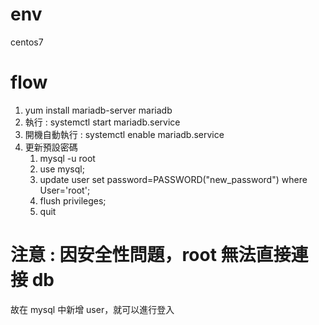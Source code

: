 # env

centos7

# flow

1. yum install mariadb-server mariadb
2. 執行 : systemctl start mariadb.service
3. 開機自動執行 : systemctl enable mariadb.service
4. 更新預設密碼
	1. mysql -u root
	2. use mysql;
	3. update user set password=PASSWORD("new_password") where User='root';
	4. flush privileges;
	5. quit

# 注意 : 因安全性問題，root 無法直接連接 db

故在 mysql 中新增 user，就可以進行登入